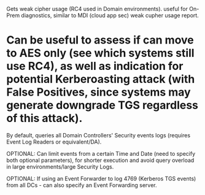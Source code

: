 Gets weak cipher usage (RC4 used in Domain environments). useful for On-Prem diagnostics, similar to MDI (cloud app sec) weak cupher usage report.

# Can be useful to assess if can move to AES only (see which systems still use RC4), as well as indication for potential Kerberoasting attack (with False Positives, since systems may generate downgrade TGS regardless of this attack).

By default, queries all Domain Controllers' Security events logs (requires Event Log Readers or equivalent/DA).

OPTIONAL: Can limit events from a certain Time and Date (need to specify both optional parameters), for shorter execution and avoid query overload in large environments/large Security Logs.

OPTIONAL: If using an Event Forwarder to log 4769 (Kerberos TGS events) from all DCs - can also specify an Event Forwarding server.
